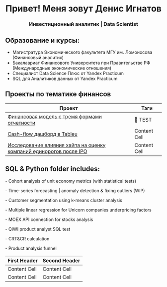 <div id="header" align="center">
    <h1>Привет! Меня зовут Денис Игнатов</h1>
    <h3>Инвестиционный аналитик | Data Scientist</h3>
</div>

## Образование и курсы:
- Магистратура Экономического факультета МГУ им. Ломоносова (Финансовый аналитик)
- Бакалавриат Финансового Университета при Правительстве РФ (Международные экономические отношения)
- Специалист Data Science Плюс от Yandex Practicum 
- SQL для Аналитиков данных от Yandex Practicum 



## Проекты по тематике финансов
| Проект        |Тэги           |
| ------------- | ------------- | 
| [Финансовая модель с тремя формами отчетности](https://github.com/Denis1gn/portfolio/tree/main/Financial%20model) | :large_blue_circle: TEST     | 
| [Cash-flow дашборд в Tableu](https://public.tableau.com/views/Cash-flowdashboard/Dashboard1?:language=en-US&publish=yes&:display_count=n&:origin=viz_share_link) | Content Cell  | 
| [Исследование влияния хайпа на оценку компаний единорогов после IPO](https://github.com/Denis1gn/portfolio/tree/main/Researches%20and%20presentations)  | Content Cell  |   

  
## SQL & Python folder includes:
<p>- Cohort analysis of unit economy metrics (with statistical tests)<p>
<p>- Time-series forecasting | anomaly detection & fixing outliers (WIP) <p>
<p>- Customer segmentation using k-means cluster analysis <p>
<p>- Multiple linear regression for Unicorn companies underpricing factors<p>
<p>- MOEX API connection for stocks analysis<p>
<p>- QIWI product analyst SQL test <p>
<p>- CRT&CR calculation <p>
<p>- Product analysis funnel<p>



| First Header  | Second Header |
| ------------- | ------------- |
| Content Cell  | Content Cell  |
| Content Cell  | Content Cell  |
  
  
